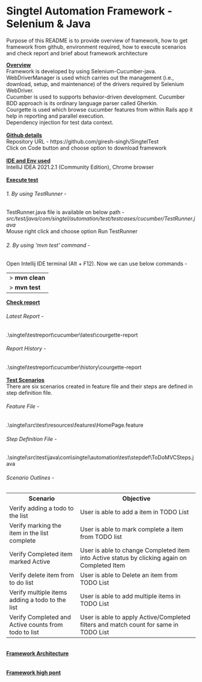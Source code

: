 # Singtel Automation Framework - Selenium & Java 
<p>Purpose of this README is to provide overview of framework, how to get framework from github, environment required, how to execute scenarios and check report and brief about framework architecture</p>
<b><u>Overview</u></b><br>
    Framework is developed by using Selenium-Cucumber-java.<br>
    WebDriverManager is used which carries out the management (i.e., download, setup, and maintenance) of the drivers required by Selenium WebDriver.<br>
    Cucumber is used to supports behavior-driven development. Cucumber BDD approach is its ordinary language parser called Gherkin.<br>
    Courgette is used which browse cucumber features from within Rails app it help in reporting and parallel execution.<br>
    Dependency injection for test data context. <br>
<br><b><u>Github details</u></b><br>
    Repository URL - https://github.com/giresh-singh/SingtelTest
        <br>Click on Code button and choose option to download framework</br>
<br><b><u>IDE and Env used</u></b><br> 
    IntelliJ IDEA 2021.2.1 (Community Edition), Chrome browser</br>
<br><b><u>Execute test</u></b></br>
    <h6>1. By using TestRunner - </h6> TestRunner.java file is available on below path - <i>src/test/java/com/singtel/automation/test/testcases/cucumber/TestRunner.java</i><br> Mouse right click and choose option Run TestRunner</br>
<h6>2. By using 'mvn test' command  - </h6> 
    Open Intellij IDE terminal (Alt + F12). Now we can use below commands -
<table><tr><td> ><strong> mvn clean</strong></td><tr><td>> <strong>mvn test</strong></td></tr></table>
<b><u>Check report</u></b><br>
    <h6>Latest Report -</h6> .\singtel\testreport\cucumber\latest\courgette-report<br>
    <h6>Report History -</h6> .\singtel\testreport\cucumber\history\courgette-report<br>
<br><b><u>Test Scenarios</u></b><br>
    There are six scenarios created in feature file and their steps are defined in step definition file.
    <h6>Feature File -</h6> .\singtel\src\test\resources\features\HomePage.feature <br>
    <h6>Step Definition File -</h6> .\singtel\src\test\java\com\singtel\automation\test\stepdef\ToDoMVCSteps.java <br>
    <h6>Scenario Outlines -</h6> 
        <table>
            <tr>
                <th>Scenario</th>
                <th>Objective</th>
              </tr>
            <tr><td> Verify adding a todo to the list</td><td>User is able to add a item in TODO List</td></tr>
            <tr><td> Verify marking the item in the list complete</td><td>User is able to mark complete a item from TODO list</td></tr>
            <tr><td> Verify Completed item marked Active</td><td>User is able to change Completed item into Active status by clicking again on Completed Item</td></tr>
            <tr><td> Verify delete item from to do list</td><td>User is able to Delete an item from TODO List</td></tr>
            <tr><td> Verify multiple items adding a todo to the list</td><td>User is able to add multiple items in TODO List</td></tr>
            <tr><td> Verify Completed and Active counts from todo to list</td><td>User is able to apply Active/Completed filters and match count for same in TODO List</td></tr>
        </table>
<br/><b><u>Framework Architecture</u></b><br></br>
<br/><b><u>Framework high pont</u></b><br></br>